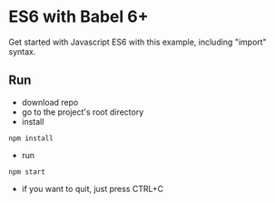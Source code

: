 # ES6 with Babel 6+
Get started with Javascript ES6 with this example, including "import" syntax.

## Run

* download repo
* go to the project's root directory
* install 
```
npm install
```
* run
```
npm start
```
* if you want to quit, just press CTRL+C
